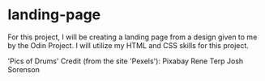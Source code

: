 # landing-page
For this project, I will be creating a landing page from a design given to me by the Odin Project. I will utilize my HTML and CSS skills for this project.

'Pics of Drums' Credit (from the site 'Pexels'):
Pixabay
Rene Terp
Josh Sorenson

